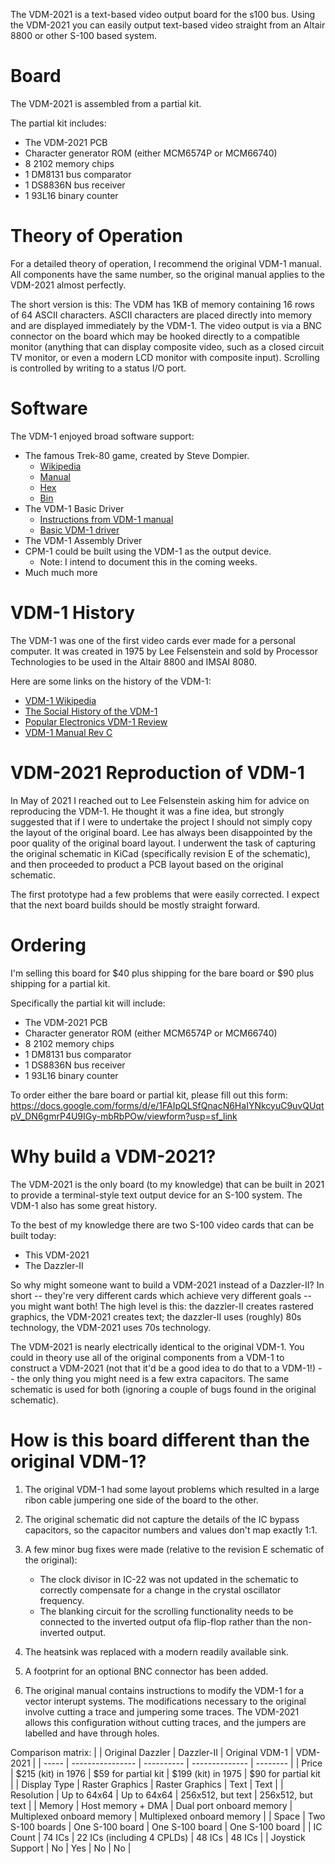 The VDM-2021 is a text-based video output board for the s100 bus.  Using the VDM-2021 you can easily output text-based video straight from an Altair 8800 or other S-100 based system. 


# Board
The VDM-2021 is assembled from a partial kit.

The partial kit includes:
- The VDM-2021 PCB
- Character generator ROM (either MCM6574P or MCM66740)
- 8 2102 memory chips
- 1 DM8131 bus comparator
- 1 DS8836N bus receiver
- 1 93L16 binary counter

# Theory of Operation
For a detailed theory of operation, I recommend the original VDM-1 manual.  All components have the same number, so the original manual applies to the VDM-2021 almost perfectly.

The short version is this:  The VDM has 1KB of memory containing 16 rows of 64 ASCII characters.  ASCII characters are placed directly into memory and are displayed immediately by the VDM-1.  The video output is via a BNC connector on the board which may be hooked directly to a compatible monitor (anything that can display composite video, such as a closed circuit TV monitor, or even a modern LCD monitor with composite input).  Scrolling is controlled by writing to a status I/O port.

# Software
The VDM-1 enjoyed broad software support:
- The famous Trek-80 game, created by Steve Dompier.
    - [Wikipedia](https://en.wikipedia.org/wiki/Trek-80)
    - [Manual](software/trek80.pdf)
    - [Hex](software/trek80.hex)
    - [Bin](software/trek80.bin)
- The VDM-1 Basic Driver
    - [Instructions from VDM-1 manual](software/vdmdrv.bas.txt)
    - [Basic VDM-1 driver](software/vdmdrv.bas)
- The VDM-1 Assembly Driver
- CPM-1 could be built using the VDM-1 as the output device.
    - Note: I intend to document this in the coming weeks.
- Much much more

# VDM-1 History

The VDM-1 was one of the first video cards ever made for a personal computer.  It was created in 1975 by Lee Felsenstein and sold by Processor Technologies to be used in the Altair 8800 and IMSAI 8080.

Here are some links on the history of the VDM-1:
- [VDM-1 Wikipedia](https://en.wikipedia.org/wiki/VDM-1)
- [The Social History of the VDM-1](http://www.leefelsenstein.com/?page_id=53)
- [Popular Electronics VDM-1 Review](history/popular%20electronics%20Oct%2076%20review.pdf)
- [VDM-1 Manual Rev C](history/manuals/manual%20rev%20C.pdf)


# VDM-2021 Reproduction of VDM-1
In May of 2021 I reached out to Lee Felsenstein asking him for advice on reproducing the VDM-1.  He thought it was a fine idea, but strongly suggested that if I were to undertake the project I should not simply copy the layout of the original board.  Lee has always been disappointed by the poor quality of the original board layout.  I underwent the task of capturing the original schematic in KiCad (specifically revision E of the schematic), and then proceeded to product a PCB layout based on the original schematic.

The first prototype had a few problems that were easily corrected.  I expect that the next board builds should be mostly straight forward.

# Ordering
I'm selling this board for $40 plus shipping for the bare board or $90 plus shipping for a partial kit.

Specifically the partial kit will include:
- The VDM-2021 PCB
- Character generator ROM (either MCM6574P or MCM66740)
- 8 2102 memory chips
- 1 DM8131 bus comparator
- 1 DS8836N bus receiver
- 1 93L16 binary counter

To order either the bare board or partial kit, please fill out this form:
https://docs.google.com/forms/d/e/1FAIpQLSfQnacN6HaIYNkcyuC9uvQUqtpV_DN6gmrP4U9IGy-mbRbPOw/viewform?usp=sf_link

# Why build a VDM-2021?
The VDM-2021 is the only board (to my knowledge) that can be built in 2021 to provide a terminal-style text output device for an S-100 system.  The VDM-1 also has some great history.

To the best of my knowledge there are two S-100 video cards that can be built today:
- This VDM-2021
- The Dazzler-II

So why might someone want to build a VDM-2021 instead of a Dazzler-II?  In short -- they're very different cards which achieve very different goals -- you might want both!  The high level is this:  the dazzler-II creates rastered graphics, the VDM-2021 creates text; the dazzler-II uses (roughly) 80s technology, the VDM-2021 uses 70s technology.

The VDM-2021 is nearly electrically identical to the original VDM-1.  You could in theory use all of the original components from a VDM-1 to construct a VDM-2021 (not that it'd be a good idea to do that to a VDM-1!) -- the only thing you might need is a few extra capacitors.  The same schematic is used for both (ignoring a couple of bugs found in the original schematic).


# How is this board different than the original VDM-1?
1. The original VDM-1 had some layout problems which resulted in a large ribon cable jumpering one side of the board to the other.

2. The original schematic did not capture the details of the IC bypass capacitors, so the capacitor numbers and values don't map exactly 1:1.

3. A few minor bug fixes were made (relative to the revision E schematic of the original):
    - The clock divisor in IC-22 was not updated in the schematic to correctly compensate for a change in the crystal oscillator frequency.
    - The blanking circuit for the scrolling functionality needs to be connected to the inverted output ofa flip-flop rather than the non-inverted output.

4. The heatsink was replaced with a modern readily available sink.

5. A footprint for an optional BNC connector has been added.

6. The original manual contains instructions to modify the VDM-1 for a vector interupt systems.  The modifications necessary to the original involve cutting a trace and jumpering some traces.  The VDM-2021 allows this configuration without cutting traces, and the jumpers are labelled and have through holes.

Comparison matrix:
|       | Original Dazzler | Dazzler-II | Original VDM-1 | VDM-2021 |
| ----- | ---------------- | ---------- | -------------- | -------- |
| Price | $215 (kit) in 1976 | $59 for partial kit | $199 (kit) in 1975 | $90 for partial kit |
| Display Type | Raster Graphics | Raster Graphics | Text | Text |
| Resolution | Up to 64x64 | Up to 64x64 | 256x512, but text | 256x512, but text |
| Memory | Host memory + DMA | Dual port onboard memory | Multiplexed onboard memory | Multiplexed onboard memory |
| Space | Two S-100 boards | One S-100 board | One S-100 board | One S-100 board |
| IC Count | 74 ICs | 22 ICs (including 4 CPLDs) | 48 ICs | 48 ICs |
| Joystick Support | No | Yes | No | No |




